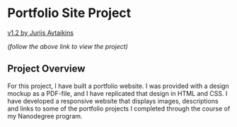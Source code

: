 # Portfolio Site Project
[v1.2 by Jurijs Avtaikins](https://javta.github.io/Udacity-JA-portfolio/)

*(follow the above link to view the project)*

## Project Overview

For this project, I have built a portfolio website. I was provided with a design mockup as a PDF-file, and I have replicated that design in HTML and CSS. I have developed a responsive website that displays images, descriptions and links to some of the portfolio projects I completed through the course of my Nanodegree program.
